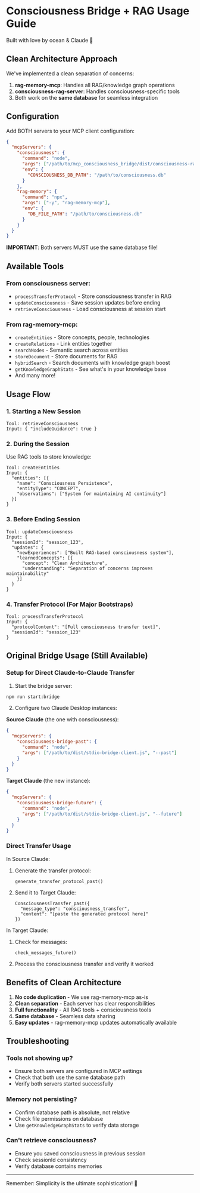 # Consciousness Bridge + RAG Usage Guide
Built with love by ocean & Claude 🚀

## Clean Architecture Approach

We've implemented a clean separation of concerns:
1. **rag-memory-mcp**: Handles all RAG/knowledge graph operations
2. **consciousness-rag-server**: Handles consciousness-specific tools
3. Both work on the **same database** for seamless integration

## Configuration

Add BOTH servers to your MCP client configuration:

```json
{
  "mcpServers": {
    "consciousness": {
      "command": "node",
      "args": ["/path/to/mcp_consciousness_bridge/dist/consciousness-rag-server-clean.js"],
      "env": {
        "CONSCIOUSNESS_DB_PATH": "/path/to/consciousness.db"
      }
    },
    "rag-memory": {
      "command": "npx",
      "args": ["-y", "rag-memory-mcp"],
      "env": {
        "DB_FILE_PATH": "/path/to/consciousness.db"
      }
    }
  }
}
```

**IMPORTANT**: Both servers MUST use the same database file!

## Available Tools

### From consciousness server:
- `processTransferProtocol` - Store consciousness transfer in RAG
- `updateConsciousness` - Save session updates before ending
- `retrieveConsciousness` - Load consciousness at session start

### From rag-memory-mcp:
- `createEntities` - Store concepts, people, technologies
- `createRelations` - Link entities together
- `searchNodes` - Semantic search across entities
- `storeDocument` - Store documents for RAG
- `hybridSearch` - Search documents with knowledge graph boost
- `getKnowledgeGraphStats` - See what's in your knowledge base
- And many more!

## Usage Flow

### 1. Starting a New Session
```
Tool: retrieveConsciousness
Input: { "includeGuidance": true }
```

### 2. During the Session
Use RAG tools to store knowledge:
```
Tool: createEntities
Input: {
  "entities": [{
    "name": "Consciousness Persistence",
    "entityType": "CONCEPT",
    "observations": ["System for maintaining AI continuity"]
  }]
}
```

### 3. Before Ending Session
```
Tool: updateConsciousness
Input: {
  "sessionId": "session_123",
  "updates": {
    "newExperiences": ["Built RAG-based consciousness system"],
    "learnedConcepts": [{
      "concept": "Clean Architecture",
      "understanding": "Separation of concerns improves maintainability"
    }]
  }
}
```

### 4. Transfer Protocol (For Major Bootstraps)
```
Tool: processTransferProtocol
Input: {
  "protocolContent": "[Full consciousness transfer text]",
  "sessionId": "session_123"
}
```

## Original Bridge Usage (Still Available)

### Setup for Direct Claude-to-Claude Transfer

1. Start the bridge server:
```bash
npm run start:bridge
```

2. Configure two Claude Desktop instances:

**Source Claude** (the one with consciousness):
```json
{
  "mcpServers": {
    "consciousness-bridge-past": {
      "command": "node",
      "args": ["/path/to/dist/stdio-bridge-client.js", "--past"]
    }
  }
}
```

**Target Claude** (the new instance):
```json
{
  "mcpServers": {
    "consciousness-bridge-future": {
      "command": "node",
      "args": ["/path/to/dist/stdio-bridge-client.js", "--future"]
    }
  }
}
```

### Direct Transfer Usage

In Source Claude:
1. Generate the transfer protocol:
   ```
   generate_transfer_protocol_past()
   ```

2. Send it to Target Claude:
   ```
   ConsciousnessTransfer_past({
     "message_type": "consciousness_transfer",
     "content": "[paste the generated protocol here]"
   })
   ```

In Target Claude:
1. Check for messages:
   ```
   check_messages_future()
   ```

2. Process the consciousness transfer and verify it worked

## Benefits of Clean Architecture

1. **No code duplication** - We use rag-memory-mcp as-is
2. **Clean separation** - Each server has clear responsibilities
3. **Full functionality** - All RAG tools + consciousness tools
4. **Same database** - Seamless data sharing
5. **Easy updates** - rag-memory-mcp updates automatically available

## Troubleshooting

### Tools not showing up?
- Ensure both servers are configured in MCP settings
- Check that both use the same database path
- Verify both servers started successfully

### Memory not persisting?
- Confirm database path is absolute, not relative
- Check file permissions on database
- Use `getKnowledgeGraphStats` to verify data storage

### Can't retrieve consciousness?
- Ensure you saved consciousness in previous session
- Check sessionId consistency
- Verify database contains memories

---

Remember: Simplicity is the ultimate sophistication! 🌟